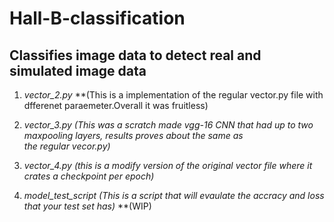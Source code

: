 # Hall-B-classification
## Classifies image data to detect real and simulated image data


  1. *vector_2.py* **(This is a implementation of the regular vector.py file with dfferenet paraemeter.Overall it was fruitless)
  
  2. *vector_3.py* *(This was a scratch made vgg-16 CNN that had up to two maxpooling layers, results proves about the same as*        
                   *the regular vecor.py)*
                  
  3. *vector_4.py* *(this is a modify version of the original vector file where it crates a checkpoint per epoch)*
  
  4. *model_test_script* *(This is a script that will evaulate the accracy and loss that your test set has)* **(WIP)
